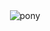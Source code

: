 <div align="center">
  <img alt="pony" src="https://image.flaticon.com/icons/svg/844/844082.svg" >
</p>
